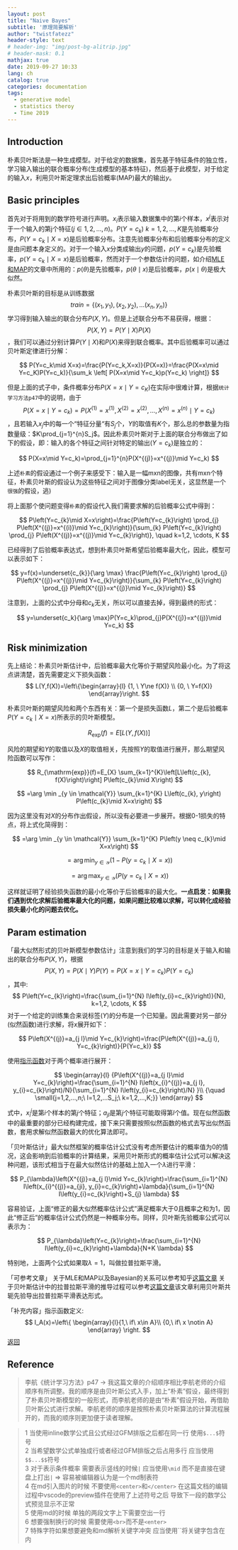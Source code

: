 ```yaml
---
layout: post
title: "Naive Bayes"
subtitle: '原理简要解析'
author: "twistfatezz"
header-style: text
# header-img: "img/post-bg-alitrip.jpg"
# header-mask: 0.1
mathjax: true
date: 2019-09-27 10:33 
lang: ch 
catalog: true
categories: documentation 
tags:
  - generative model 
  - statistics theroy 
  - Time 2019
---
```


## Introduction
朴素贝叶斯法是一种生成模型。对于给定的数据集，首先基于特征条件的独立性，学习输入输出的联合概率分布(生成模型的基本特征)，然后基于此模型，对于给定的输入$x$，利用贝叶斯定理求出后验概率(MAP)最大的输出$y$。

## Basic principles 
首先对于将用到的数学符号进行声明。$x_i$表示输入数据集中的第$i$个样本，$x^{j}$表示对于一个输入的第j个特征($j\in 1,2,...,n$)。$P(Y=c_k)\ k=1,2,...,K$是先验概率分布，$P(Y=c_k\mid X=x)$是后验概率分布。注意先验概率分布和后验概率分布的定义是由问题本身定义的。对于一个输入$x$分类成输出$y$的问题，$p(Y=c_k)$是先验概率，$p(Y=c_k\mid X=x)$是后验概率，然而对于一个参数估计的问题，如介绍[MLE和MAP](/documentation/2019/09/26/post-MLE-and-MAP/)的文章中所用的：$p(\theta)$是先验概率，$p(\theta\mid x)$是后验概率，$p(x\mid \theta)$是极大似然。

朴素贝叶斯的目标是从训练数据$$train=\left\{(x_1,y_1),(x_2,y_2),...(x_n,y_n)\right\}​$$学习得到输入输出的联合分布$P(X,Y)$。但是上述联合分布不易获得，根据：$$P(X,Y)=P(Y\mid X)P(X)$$，我们可以通过分别计算$P(Y\mid X)$和$P(X)$来得到联合概率。其中后验概率可以通过贝叶斯定律进行分解：

$$
P(Y=c_k\mid X=x)=\frac{P(Y=c_k,X=x)}{P(X=x)}=\frac{P(X=x\mid Y=c_K)P(Y=c_k)}{\sum_k \left[ P(X=x\mid Y=c_k)p(Y=c_k) \right]}
$$

但是上面的式子中，条件概率分布$P(X=x\mid Y=c_K)​$在实际中很难计算，根据`统计学习方法p47`中的说明，由于$$P(X=x\mid Y=c_k)=P(X^{(1)}=x^{(1)},X^{(2)}=x^{(2)},...,X^{(n)}=x^{(n)}\mid Y=c_k)$$，且若输入$x_j$中的每一个“特征分量“有$S_j$个，$Y$的取值有$K$个，那么总的参数量为指数量级：$K\prod_{j=1}^{n}S_j$。因此朴素贝叶斯对于上面的联合分布做出了如下的假设，即：输入的各个特征之间针对特定的输出($Y=c_k$)是独立的：

$$
P(X=x\mid Y=c_k)=\prod_{j=1}^{n}P(X^{(j)}=x^{(j)}\mid Y=c_k)
$$

上述`朴素`的假设通过一个例子来感受下：输入是一幅mxn的图像，共有mxn个特征，朴素贝叶斯的假设认为这些特征之间对于图像分类label无关，这显然是一个`很强`的假设，逃)

将上面那个使问题变得`朴素`的假设代入我们需要求解的后验概率公式中得到：

$$
P\left(Y=c_{k}\mid X=x\right)=\frac{P\left(Y=c_{k}\right) \prod_{j} P\left(X^{(j)}=x^{(i)}\mid Y=c_{k}\right)}{\sum_{k} P\left(Y=c_{k}\right) \prod_{j} P\left(X^{(j)}=x^{(j)}\mid Y=c_{k}\right)}, \quad k=1,2, \cdots, K
$$

已经得到了后验概率表达式，想到朴素贝叶斯希望后验概率最大化，因此，模型可以表示如下：

$$
y=f(x)=\underset{c_{k}}{\arg \max} \frac{P\left(Y=c_{k}\right) \prod_{j} P\left(X^{(j)}=x^{(j)}\mid Y=c_{k}\right)}{\sum_{k} P\left(Y=c_{k}\right) \prod_{j} P\left(X^{(j)}=x^{(j)}\mid Y=c_{k}\right)}
$$

注意到，上面的公式中分母和$c_k$无关，所以可以直接去掉，得到最终的形式：

$$
y=\underset{c_k}{\arg \max}P(Y=c_k)\prod_{j}P(X^{(j)}=x^{(j)}\mid Y=c_k)
$$

## Risk minimization
先上结论：朴素贝叶斯估计中，后验概率最大化等价于期望风险最小化。为了将这点讲清楚，首先需要定义下损失函数：
$$
L(Y,f(X))=\left\{\begin{array}{l} {1, \ Y\ne f(X)} \\ {0, \ Y=f(X)} \end{array}\right.
$$

朴素贝叶斯的期望风险和两个东西有关：第一个是损失函数$L$，第二个是后验概率$P(Y=c_k\mid X=x)$所表示的贝叶斯模型。

$$
R_{\exp }(f)=E[L(Y, f(X))]
$$

风险的期望和$Y$的取值以及$X$的取值相关，先按照$Y$的取值进行展开，那么期望风险函数可以写作：

$$
R_{\mathrm{exp}}(f)=E_{X} \sum_{k=1}^{K}\left[L\left(c_{k}, f(X)\right)\right] P\left(c_{k}\mid X\right)
$$

$$
=\arg \min _{y \in \mathcal{Y}} \sum_{k=1}^{K} L\left(c_{k}, y\right) P\left(c_{k}\mid X=x\right)
$$

因为这里没有对$X$的分布作出假设，所以没有必要进一步展开。根据0-1损失的特点，将上式化简得到：

$$
=\arg \min _{y \in \mathcal{Y}} \sum_{k=1}^{K} P\left(y \neq c_{k}\mid X=x\right)
$$

$$
=\arg \min _{y \in \mathcal{Y}}\left(1-P\left(y=c_{k}\mid X=x\right)\right) 
$$

$$
=\arg \max _{y \in \mathcal{Y}}\left(P\left(y=c_{k}\mid X=x\right)\right)
$$

这样就证明了经验损失函数的最小化等价于后验概率的最大化。**一点启发：如果我们遇到优化求解后验概率最大化的问题，如果问题比较难以求解，可以转化成经验损失最小化的问题去优化。**

## Param estimation 
「最大似然形式的贝叶斯模型参数估计」注意到我们的学习的目标是关于输入和输出的联合分布$P(X,Y)$，根据$$P(X,Y)=P(X\mid Y)P(Y)=P(X=x\mid Y=c_k)P(Y=c_k)$$，其中:
$$
P\left(Y=c_{k}\right)=\frac{\sum_{i=1}^{N} I\left(y_{i}=c_{k}\right)}{N}, k=1,2, \cdots, K
$$
对于一个给定的训练集合来说标签($Y$)的分布是一个已知量。因此需要对另一部分(似然函数)进行求解，将$x$展开如下：

$$
P\left(X^{(j)}=a_{j l}\mid Y=c_{k}\right)=\frac{P\left(X^{(j)}=a_{j l}, Y=c_{k}\right)}{P(Y=c_k)}
$$

使用[指示函数](#jump0)对于两个概率进行展开：<span id="return0"> </span>

$$
\begin{array}{l}
{P\left(X^{(j)}=a_{j l}\mid Y=c_{k}\right)=\frac{\sum_{i=1}^{N} I\left(x_{i}^{(j)}=a_{j l}, y_{i}=c_{k}\right)/N}{\sum_{i=1}^{N} I\left(y_{i}=c_{k}\right)/N} }\\
{\quad \small{j=1,2,...,n;\ l=1,2,...S_j;\ k=1,2,...,K;}}
\end{array}
$$

式中，$x_i^{j}$是第$i$个样本的第$j$个特征；$a_{jl}$是第$j$个特征可能取得第$l$个值。现在似然函数中的最重要的部分已经构建完成，接下来只需要按照似然函数的格式去写出似然函数，套用求解似然函数最大的优化算法即可。

「贝叶斯估计」最大似然框架的概率估计公式没有考虑所要估计的概率值为0的情况，这会影响到后验概率的计算结果，采用贝叶斯形式的概率估计公式可以解决这种问题，该形式相当于在最大似然估计的基础上加入一个$\lambda$进行平滑：

$$
P_{\lambda}\left(X^{(j)}=a_{j l}\mid Y=c_{k}\right)=\frac{\sum_{i=1}^{N} I\left(x_{i}^{(j)}=a_{ji}, y_{i}=c_{k}\right)+\lambda}{\sum_{i=1}^{N} I\left(y_{i}=c_{k}\right)+S_{j} \lambda}
$$

容易验证，上面“修正的最大似然概率估计公式”满足概率大于0且概率之和为1，因此“修正后”的概率估计公式仍然是一种概率分布。同样，贝叶斯先验概率公式可以表示为：

$$
P_{\lambda}\left(Y=c_{k}\right)=\frac{\sum_{i=1}^{N} I\left(y_{i}=c_{k}\right)+\lambda}{N+K \lambda}
$$

特别地，上面两个公式如果取$\lambda=1$，叫做拉普拉斯平滑。

「可参考文章」
关于MLE和MAP以及Bayesian的关系可以参考知乎[这篇文章](https://zhuanlan.zhihu.com/p/37215276)
关于贝叶斯估计中的拉普拉斯平滑的推导过程可以参考[这篇文章](https://zhuanlan.zhihu.com/p/24291822)该文章利用贝叶斯共轭先验导出拉普拉斯平滑表达形式。

「补充内容」<span id="jump0">指示函数定义:</span>
$$
I_A(x)=\left\{ \begin{array}{l}{1,\ if\ x\in A}\\ {0,\ if\  x \notin A} \end{array} \right.
$$ [返回](#return0)

## Reference
> 李航《统计学习方法》p47 -> 我这篇文章的介绍顺序相比李航老师的介绍顺序有所调整。我的顺序是由贝叶斯公式入手，加上“朴素”假设，最终得到了朴素贝叶斯模型的一般形式，而李航老师的是由“朴素”假设开始，再借助贝叶斯公式进行求解。李航老师的顺序是按照朴素贝叶斯算法的计算流程展开的，而我的顺序则更加便于读者理解。

> 1 当使用inline数学公式且公式经过GFM排版之后都在同一行 使用`$...$`符号<br>
> 2 当希望数学公式单独成行或者经过GFM排版之后占用多行 应当使用`$$...$$`符号<br>
> 3 对于表示条件概率 需要表示竖线的时候`|` 应当使用`\mid` 而不是直接在键盘上打出`|` => 容易被编辑器认为是一个md制表符<br>
> 4 在md引入图片的时候 不要使用`<center>`和`</center>` 在这篇文档的编辑过程中vscode的preview插件在使用了上述符号之后 导致下一段的数学公式预览显示不正常<br>
> 5 使用md的时候 单独的两段文字上下需要空出一行<br>
> 6 想要强制换行的时候 需要使用`<br>`而不是`<enter>`<br>
> 7 特殊字符如果想要避免和md解析关键字冲突 应当使用``将关键字包含在内